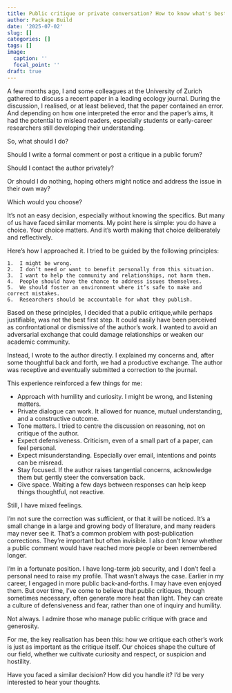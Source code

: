 ```yaml
---
title: Public critique or private conversation? How to know what's best for you.
author: Package Build
date: '2025-07-02'
slug: []
categories: []
tags: []
image:
  caption: ''
  focal_point: ''
draft: true
---
```


A few months ago, I and some colleagues at the University of Zurich gathered to discuss a recent paper in a leading ecology journal. During the discussion, I realised, or at least believed, that the paper contained an error. And depending on how one interpreted the error and the paper’s aims, it had the potential to mislead readers, especially students or early-career researchers still developing their understanding.

So, what should I do?

Should I write a formal comment or post a critique in a public forum?

Should I contact the author privately?

Or should I do nothing, hoping others might notice and address the issue in their own way?

Which would you choose?

It’s not an easy decision, especially without knowing the specifics. But many of us have faced similar moments. My point here is simple: you do have a choice. Your choice matters. And it’s worth making that choice deliberately and reflectively.

Here’s how I approached it. I tried to be guided by the following principles:

	1.	I might be wrong.
	2.	I don’t need or want to benefit personally from this situation.
	3.	I want to help the community and relationships, not harm them.
	4.	People should have the chance to address issues themselves.
	5.	We should foster an environment where it’s safe to make and correct mistakes.
	6.	Researchers should be accountable for what they publish.

Based on these principles, I decided that a public critique,while perhaps justifiable, was not the best first step. It could easily have been perceived as confrontational or dismissive of the author’s work. I wanted to avoid an adversarial exchange that could damage relationships or weaken our academic community.

Instead, I wrote to the author directly. I explained my concerns and, after some thoughtful back and forth, we had a productive exchange. The author was receptive and eventually submitted a correction to the journal.

This experience reinforced a few things for me:

* Approach with humility and curiosity. I might be wrong, and listening matters.
* Private dialogue can work. It allowed for nuance, mutual understanding, and a constructive outcome.
* Tone matters. I tried to centre the discussion on reasoning, not on critique of the author.
* Expect defensiveness. Criticism, even of a small part of a paper, can feel personal.
* Expect misunderstanding. Especially over email, intentions and points can be misread.
* Stay focused. If the author raises tangential concerns, acknowledge them but gently steer the conversation back.
* Give space. Waiting a few days between responses can help keep things thoughtful, not reactive.

Still, I have mixed feelings.

I’m not sure the correction was sufficient, or that it will be noticed. It’s a small change in a large and growing body of literature, and many readers may never see it. That’s a common problem with post-publication corrections. They’re important but often invisible. I also don’t know whether a public comment would have reached more people or been remembered longer.

I’m in a fortunate position. I have long-term job security, and I don’t feel a personal need to raise my profile. That wasn’t always the case. Earlier in my career, I engaged in more public back-and-forths. I may have even enjoyed them. But over time, I’ve come to believe that public critiques, though sometimes necessary, often generate more heat than light. They can create a culture of defensiveness and fear, rather than one of inquiry and humility.

Not always. I admire those who manage public critique with grace and generosity.

For me, the key realisation has been this: how we critique each other’s work is just as important as the critique itself. Our choices shape the culture of our field, whether we cultivate curiosity and respect, or suspicion and hostility.

Have you faced a similar decision? How did you handle it? I’d be very interested to hear your thoughts.
